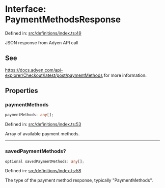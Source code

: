 # Interface: PaymentMethodsResponse

Defined in: [src/definitions/index.ts:49](https://github.com/Fiksuruoka-fi/capacitor-adyen/blob/9b0313d4b12ecff6be224a053e54e78b3d689f08/src/definitions/index.ts#L49)

JSON response from Adyen API call

## See

https://docs.adyen.com/api-explorer/Checkout/latest/post/paymentMethods for more information.

## Properties

### paymentMethods

```ts
paymentMethods: any[];
```

Defined in: [src/definitions/index.ts:53](https://github.com/Fiksuruoka-fi/capacitor-adyen/blob/9b0313d4b12ecff6be224a053e54e78b3d689f08/src/definitions/index.ts#L53)

Array of available payment methods.

***

### savedPaymentMethods?

```ts
optional savedPaymentMethods: any[];
```

Defined in: [src/definitions/index.ts:58](https://github.com/Fiksuruoka-fi/capacitor-adyen/blob/9b0313d4b12ecff6be224a053e54e78b3d689f08/src/definitions/index.ts#L58)

The type of the payment method response, typically "PaymentMethods".

